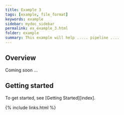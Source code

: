 ```yaml
---
title: Example 3
tags: [example, file_format]
keywords: example
sidebar: mydoc_sidebar
permalink: ex_example_3.html
folder: example
summary: This example will help ..... pipeline ....
---
```


## Overview

Coming soon ...

## Getting started

To get started, see [Getting Started][index].

{% include links.html %}
